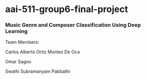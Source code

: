 # aai-511-group6-final-project

### Music Genre and Composer Classification Using Deep Learning 

Team Members:

Carlos Alberto Ortiz Montes De Oca

Omar Sagoo

Swathi Subramanyam Pabbathi
